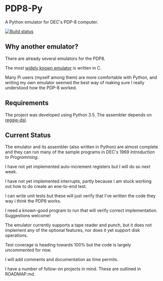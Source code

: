 # PDP8-Py

A Python emulator for DEC's PDP-8 computer.

[![Build status](https://travis-ci.org/romilly/pdp8.svg?master)](https://travis-ci.org/romilly)

## Why another emulator?

There are already several emulators for the PDP8.

The most
[widely known emulator](https://www.raspberrypi.org/blog/pidp-8i-remaking-the-pdp-8i/)
is written in C.

Many Pi users (myself among them) are more comfortable with Python,
and writing my own emulator seemed the best way of making sure I really
understood how the PDP-8 worked.

## Requirements

The project was developed using Python 3.5. The assembler depends on
[reggie-dsl](https://pypi.org/project/reggie-dsl).

## Current Status

The emulator and its assembler (also written in Python) are almost complete
and they can run many of the sample programs in DEC's 1969 *Introduction to Programming*.

I have not yet implemented auto-increment registers but I will do so next week.

I have not yet implemented interrupts, partly because I am stuck working out how to do
create an ene-to-end test.

I can write unit tests but these will just verify that I've written
the code they way i *think* the PDP8 works.

I need a known-good program to run that will
verify correct implementation. Suggestions welcome!

The emulator currently supports a tape reader and punch, but it does not implement any
of the optional features, nor does it yet support disk operations.

Test coverage is heading towards 100% but the code is largely uncommented for now.

I will add comments and documentation as time permits.

I have a number of follow-on projects in mind.
These are outlined in ROADMAP.md.




